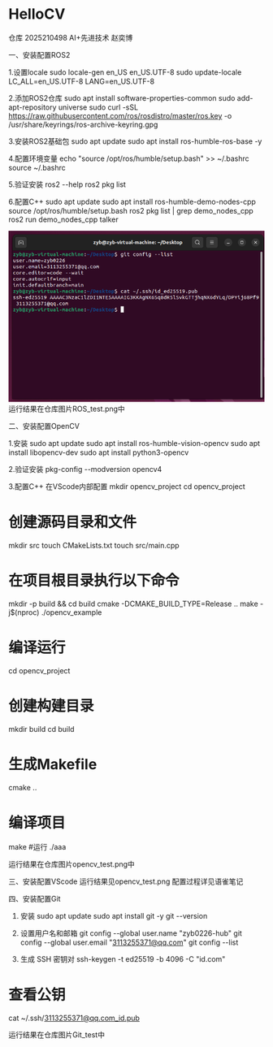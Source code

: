 # HelloCV
仓库
2025210498 AI+先进技术 赵奕博

一、安装配置ROS2

1.设置locale
sudo locale-gen en_US en_US.UTF-8
sudo update-locale LC_ALL=en_US.UTF-8 LANG=en_US.UTF-8

2.添加ROS2仓库
sudo apt install software-properties-common
sudo add-apt-repository universe
sudo curl -sSL https://raw.githubusercontent.com/ros/rosdistro/master/ros.key -o /usr/share/keyrings/ros-archive-keyring.gpg

3.安装ROS2基础包
sudo apt update
sudo apt install ros-humble-ros-base -y

4.配置环境变量
echo "source /opt/ros/humble/setup.bash" >> ~/.bashrc
source ~/.bashrc

5.验证安装
ros2 --help
ros2 pkg list

6.配置C++
sudo apt update
sudo apt install ros-humble-demo-nodes-cpp
source /opt/ros/humble/setup.bash
ros2 pkg list | grep demo_nodes_cpp
ros2 run demo_nodes_cpp talker

![ROS2测试](Git_test.png)
运行结果在仓库图片ROS_test.png中

二、安装配置OpenCV

1.安装
sudo apt update
sudo apt install ros-humble-vision-opencv
sudo apt install libopencv-dev
sudo apt install python3-opencv

2.验证安装
pkg-config --modversion opencv4

3.配置C++
在VScode内部配置
mkdir opencv_project
cd opencv_project
# 创建源码目录和文件
mkdir src
touch CMakeLists.txt
touch src/main.cpp
# 在项目根目录执行以下命令
mkdir -p build && cd build
cmake -DCMAKE_BUILD_TYPE=Release ..
make -j$(nproc)
./opencv_example
# 编译运行
cd opencv_project
# 创建构建目录
mkdir build
cd build
# 生成Makefile
cmake ..
# 编译项目
make
#运行
./aaa

运行结果在仓库图片opencv_test.png中

三、安装配置VScode
运行结果见opencv_test.png
配置过程详见语雀笔记

四、安装配置Git

1. 安装
sudo apt update
sudo apt install git -y
git --version

2. 设置用户名和邮箱
git config --global user.name "zyb0226-hub"
git config --global user.email "3113255371@qq.com"
git config --list

3. 生成 SSH 密钥对
ssh-keygen -t ed25519 -b 4096 -C "id.com"
# 查看公钥
cat ~/.ssh/3113255371@qq.com_id.pub

运行结果在仓库图片Git_test中
















